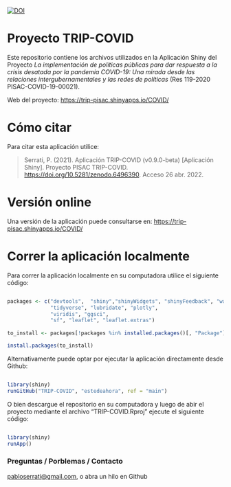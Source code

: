 
[![DOI](https://zenodo.org/badge/380836516.svg)](https://zenodo.org/badge/latestdoi/380836516)

# Proyecto TRIP-COVID

Este repositorio contiene los archivos utilizados en la Aplicación Shiny
del Proyecto *La implementación de políticas públicas para dar respuesta
a la crisis desatada por la pandemia COVID-19: Una mirada desde las
relaciones intergubernamentales y las redes de políticas* (Res 119-2020
PISAC-COVID-19-00021).

Web del proyecto: <https://trip-pisac.shinyapps.io/COVID/>

# Cómo citar

Para citar esta aplicación utilice:

> Serrati, P. (2021). Aplicación TRIP-COVID (v0.9.0-beta) \[Aplicación
> Shiny\]. Proyecto PISAC TRIP-COVID.
> <https://doi.org/10.5281/zenodo.6496390>. Acceso 26 abr. 2022.

# Versión online

Una versión de la aplicación puede consultarse en:
<https://trip-pisac.shinyapps.io/COVID/>

# Correr la aplicación localmente

Para correr la aplicación localmente en su computadora utilice el
siguiente código:

``` r

packages <- c("devtools",  "shiny","shinyWidgets", "shinyFeedback", "waiter", 
              "tidyverse", "lubridate", "plotly", 
              "viridis", "ggsci",
              "sf", "leaflet", "leaflet.extras")
    
to_install <- packages[!packages %in% installed.packages()[, "Package"]]

install.packages(to_install)
```

Alternativamente puede optar por ejecutar la aplicación directamente
desde Github:

``` r

library(shiny)
runGitHub("TRIP-COVID", "estedeahora", ref = "main")
```

O bien descargue el repositorio en su computadora y luego de abir el
proyecto mediante el archivo “TRIP-COVID.Rproj” ejecute el siguiente
código:

``` r

library(shiny)
runApp()
```

### Preguntas / Porblemas / Contacto

<pabloserrati@gmail.com>, o abra un hilo en Github
